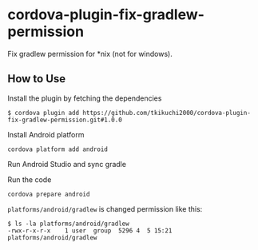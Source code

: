 # cordova-plugin-fix-gradlew-permission
Fix gradlew permission for *nix (not for windows).


## How to Use

Install the plugin by fetching the dependencies

    $ cordova plugin add https://github.com/tkikuchi2000/cordova-plugin-fix-gradlew-permission.git#1.0.0

Install Android platform

    cordova platform add android
    
Run Android Studio and sync gradle

Run the code

    cordova prepare android

`platforms/android/gradlew` is changed permission like this:

```
$ ls -la platforms/android/gradlew
-rwx-r-x-r-x    1 user  group  5296 4  5 15:21 platforms/android/gradlew
```
